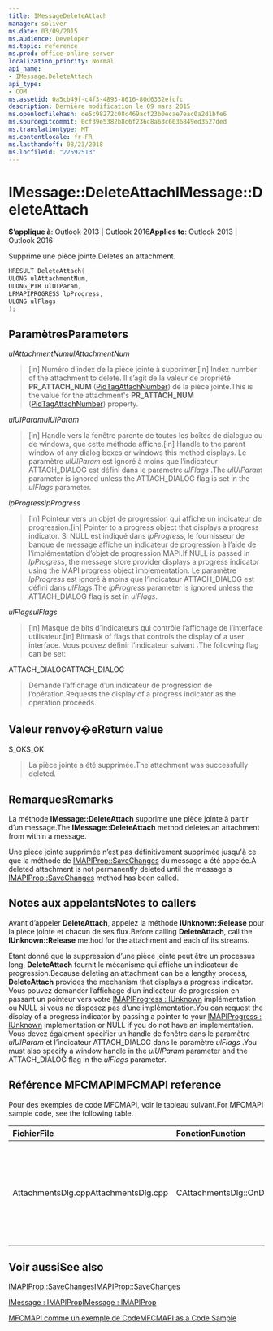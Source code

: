 ```yaml
---
title: IMessageDeleteAttach
manager: soliver
ms.date: 03/09/2015
ms.audience: Developer
ms.topic: reference
ms.prod: office-online-server
localization_priority: Normal
api_name:
- IMessage.DeleteAttach
api_type:
- COM
ms.assetid: 0a5cb49f-c4f3-4893-8616-80d6332efcfc
description: Dernière modification le 09 mars 2015
ms.openlocfilehash: de5c98272c08c469acf23b0ecae7eac0a2d1bfe6
ms.sourcegitcommit: 0cf39e5382b8c6f236c8a63c6036849ed3527ded
ms.translationtype: MT
ms.contentlocale: fr-FR
ms.lasthandoff: 08/23/2018
ms.locfileid: "22592513"
---
```

# <a name="imessagedeleteattach"></a><span data-ttu-id="879c2-103">IMessage::DeleteAttach</span><span class="sxs-lookup"><span data-stu-id="879c2-103">IMessage::DeleteAttach</span></span>

  
  
<span data-ttu-id="879c2-104">**S’applique à**: Outlook 2013 | Outlook 2016</span><span class="sxs-lookup"><span data-stu-id="879c2-104">**Applies to**: Outlook 2013 | Outlook 2016</span></span> 
  
<span data-ttu-id="879c2-105">Supprime une pièce jointe.</span><span class="sxs-lookup"><span data-stu-id="879c2-105">Deletes an attachment.</span></span>
  
```cpp
HRESULT DeleteAttach(
ULONG ulAttachmentNum,
ULONG_PTR ulUIParam,
LPMAPIPROGRESS lpProgress,
ULONG ulFlags
);
```

## <a name="parameters"></a><span data-ttu-id="879c2-106">Paramètres</span><span class="sxs-lookup"><span data-stu-id="879c2-106">Parameters</span></span>

 <span data-ttu-id="879c2-107">_ulAttachmentNum_</span><span class="sxs-lookup"><span data-stu-id="879c2-107">_ulAttachmentNum_</span></span>
  
> <span data-ttu-id="879c2-108">[in] Numéro d’index de la pièce jointe à supprimer.</span><span class="sxs-lookup"><span data-stu-id="879c2-108">[in] Index number of the attachment to delete.</span></span> <span data-ttu-id="879c2-109">Il s’agit de la valeur de propriété **PR_ATTACH_NUM** ([PidTagAttachNumber](pidtagattachnumber-canonical-property.md)) de la pièce jointe.</span><span class="sxs-lookup"><span data-stu-id="879c2-109">This is the value for the attachment's **PR_ATTACH_NUM** ([PidTagAttachNumber](pidtagattachnumber-canonical-property.md)) property.</span></span>
    
 <span data-ttu-id="879c2-110">_ulUIParam_</span><span class="sxs-lookup"><span data-stu-id="879c2-110">_ulUIParam_</span></span>
  
> <span data-ttu-id="879c2-111">[in] Handle vers la fenêtre parente de toutes les boîtes de dialogue ou de windows, que cette méthode affiche.</span><span class="sxs-lookup"><span data-stu-id="879c2-111">[in] Handle to the parent window of any dialog boxes or windows this method displays.</span></span> <span data-ttu-id="879c2-112">Le paramètre _ulUIParam_ est ignoré à moins que l’indicateur ATTACH_DIALOG est défini dans le paramètre _ulFlags_ .</span><span class="sxs-lookup"><span data-stu-id="879c2-112">The  _ulUIParam_ parameter is ignored unless the ATTACH_DIALOG flag is set in the  _ulFlags_ parameter.</span></span> 
    
 <span data-ttu-id="879c2-113">_lpProgress_</span><span class="sxs-lookup"><span data-stu-id="879c2-113">_lpProgress_</span></span>
  
> <span data-ttu-id="879c2-114">[in] Pointeur vers un objet de progression qui affiche un indicateur de progression.</span><span class="sxs-lookup"><span data-stu-id="879c2-114">[in] Pointer to a progress object that displays a progress indicator.</span></span> <span data-ttu-id="879c2-115">Si NULL est indiqué dans _lpProgress_, le fournisseur de banque de message affiche un indicateur de progression à l’aide de l’implémentation d’objet de progression MAPI.</span><span class="sxs-lookup"><span data-stu-id="879c2-115">If NULL is passed in  _lpProgress_, the message store provider displays a progress indicator using the MAPI progress object implementation.</span></span> <span data-ttu-id="879c2-116">Le paramètre _lpProgress_ est ignoré à moins que l’indicateur ATTACH_DIALOG est défini dans _ulFlags_.</span><span class="sxs-lookup"><span data-stu-id="879c2-116">The  _lpProgress_ parameter is ignored unless the ATTACH_DIALOG flag is set in  _ulFlags_.</span></span>
    
 <span data-ttu-id="879c2-117">_ulFlags_</span><span class="sxs-lookup"><span data-stu-id="879c2-117">_ulFlags_</span></span>
  
> <span data-ttu-id="879c2-118">[in] Masque de bits d’indicateurs qui contrôle l’affichage de l’interface utilisateur.</span><span class="sxs-lookup"><span data-stu-id="879c2-118">[in] Bitmask of flags that controls the display of a user interface.</span></span> <span data-ttu-id="879c2-119">Vous pouvez définir l’indicateur suivant :</span><span class="sxs-lookup"><span data-stu-id="879c2-119">The following flag can be set:</span></span>
    
<span data-ttu-id="879c2-120">ATTACH_DIALOG</span><span class="sxs-lookup"><span data-stu-id="879c2-120">ATTACH_DIALOG</span></span> 
  
> <span data-ttu-id="879c2-121">Demande l’affichage d’un indicateur de progression de l’opération.</span><span class="sxs-lookup"><span data-stu-id="879c2-121">Requests the display of a progress indicator as the operation proceeds.</span></span>
    
## <a name="return-value"></a><span data-ttu-id="879c2-122">Valeur renvoy�e</span><span class="sxs-lookup"><span data-stu-id="879c2-122">Return value</span></span>

<span data-ttu-id="879c2-123">S_OK</span><span class="sxs-lookup"><span data-stu-id="879c2-123">S_OK</span></span> 
  
> <span data-ttu-id="879c2-124">La pièce jointe a été supprimée.</span><span class="sxs-lookup"><span data-stu-id="879c2-124">The attachment was successfully deleted.</span></span>
    
## <a name="remarks"></a><span data-ttu-id="879c2-125">Remarques</span><span class="sxs-lookup"><span data-stu-id="879c2-125">Remarks</span></span>

<span data-ttu-id="879c2-126">La méthode **IMessage::DeleteAttach** supprime une pièce jointe à partir d’un message.</span><span class="sxs-lookup"><span data-stu-id="879c2-126">The **IMessage::DeleteAttach** method deletes an attachment from within a message.</span></span> 
  
<span data-ttu-id="879c2-127">Une pièce jointe supprimée n’est pas définitivement supprimée jusqu'à ce que la méthode de [IMAPIProp::SaveChanges](imapiprop-savechanges.md) du message a été appelée.</span><span class="sxs-lookup"><span data-stu-id="879c2-127">A deleted attachment is not permanently deleted until the message's [IMAPIProp::SaveChanges](imapiprop-savechanges.md) method has been called.</span></span> 
  
## <a name="notes-to-callers"></a><span data-ttu-id="879c2-128">Notes aux appelants</span><span class="sxs-lookup"><span data-stu-id="879c2-128">Notes to callers</span></span>

<span data-ttu-id="879c2-129">Avant d’appeler **DeleteAttach**, appelez la méthode **IUnknown::Release** pour la pièce jointe et chacun de ses flux.</span><span class="sxs-lookup"><span data-stu-id="879c2-129">Before calling **DeleteAttach**, call the **IUnknown::Release** method for the attachment and each of its streams.</span></span> 
  
<span data-ttu-id="879c2-130">Étant donné que la suppression d’une pièce jointe peut être un processus long, **DeleteAttach** fournit le mécanisme qui affiche un indicateur de progression.</span><span class="sxs-lookup"><span data-stu-id="879c2-130">Because deleting an attachment can be a lengthy process, **DeleteAttach** provides the mechanism that displays a progress indicator.</span></span> <span data-ttu-id="879c2-131">Vous pouvez demander l’affichage d’un indicateur de progression en passant un pointeur vers votre [IMAPIProgress : IUnknown](imapiprogressiunknown.md) implémentation ou NULL si vous ne disposez pas d’une implémentation.</span><span class="sxs-lookup"><span data-stu-id="879c2-131">You can request the display of a progress indicator by passing a pointer to your [IMAPIProgress : IUnknown](imapiprogressiunknown.md) implementation or NULL if you do not have an implementation.</span></span> <span data-ttu-id="879c2-132">Vous devez également spécifier un handle de fenêtre dans le paramètre _ulUIParam_ et l’indicateur ATTACH_DIALOG dans le paramètre _ulFlags_ .</span><span class="sxs-lookup"><span data-stu-id="879c2-132">You must also specify a window handle in the  _ulUIParam_ parameter and the ATTACH_DIALOG flag in the  _ulFlags_ parameter.</span></span> 
  
## <a name="mfcmapi-reference"></a><span data-ttu-id="879c2-133">Référence MFCMAPI</span><span class="sxs-lookup"><span data-stu-id="879c2-133">MFCMAPI reference</span></span>

<span data-ttu-id="879c2-134">Pour des exemples de code MFCMAPI, voir le tableau suivant.</span><span class="sxs-lookup"><span data-stu-id="879c2-134">For MFCMAPI sample code, see the following table.</span></span>
  
|<span data-ttu-id="879c2-135">**Fichier**</span><span class="sxs-lookup"><span data-stu-id="879c2-135">**File**</span></span>|<span data-ttu-id="879c2-136">**Fonction**</span><span class="sxs-lookup"><span data-stu-id="879c2-136">**Function**</span></span>|<span data-ttu-id="879c2-137">**Commentaire**</span><span class="sxs-lookup"><span data-stu-id="879c2-137">**Comment**</span></span>|
|:-----|:-----|:-----|
|<span data-ttu-id="879c2-138">AttachmentsDlg.cpp</span><span class="sxs-lookup"><span data-stu-id="879c2-138">AttachmentsDlg.cpp</span></span>  <br/> |<span data-ttu-id="879c2-139">CAttachmentsDlg::OnDeleteSelectedItem</span><span class="sxs-lookup"><span data-stu-id="879c2-139">CAttachmentsDlg::OnDeleteSelectedItem</span></span>  <br/> |<span data-ttu-id="879c2-140">MFCMAPI utilise la méthode **IMessage::DeleteAttach** pour supprimer la pièce jointe sélectionnée.</span><span class="sxs-lookup"><span data-stu-id="879c2-140">MFCMAPI uses the **IMessage::DeleteAttach** method to delete the selected attachment.</span></span>  <br/> |
   
## <a name="see-also"></a><span data-ttu-id="879c2-141">Voir aussi</span><span class="sxs-lookup"><span data-stu-id="879c2-141">See also</span></span>



[<span data-ttu-id="879c2-142">IMAPIProp::SaveChanges</span><span class="sxs-lookup"><span data-stu-id="879c2-142">IMAPIProp::SaveChanges</span></span>](imapiprop-savechanges.md)
  
[<span data-ttu-id="879c2-143">IMessage : IMAPIProp</span><span class="sxs-lookup"><span data-stu-id="879c2-143">IMessage : IMAPIProp</span></span>](imessageimapiprop.md)


[<span data-ttu-id="879c2-144">MFCMAPI comme un exemple de Code</span><span class="sxs-lookup"><span data-stu-id="879c2-144">MFCMAPI as a Code Sample</span></span>](mfcmapi-as-a-code-sample.md)

